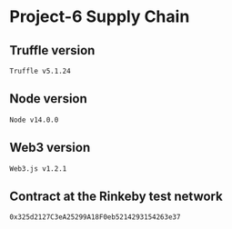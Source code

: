 # Project-6 Supply Chain
## Truffle version
```$xslt
Truffle v5.1.24 
```

## Node version
```$xslt
Node v14.0.0
```

## Web3 version
```$xslt
Web3.js v1.2.1
```

## Contract at the Rinkeby test network
```$xslt
0x325d2127C3eA25299A18F0eb5214293154263e37
```
